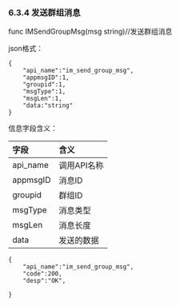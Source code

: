 ### 6.3.4 发送群组消息

func IMSendGroupMsg\(msg string\)//发送群组消息

json格式：

```
{
    "api_name":"im_send_group_msg",
    "appmsgID":1,
    "groupid":1,
    "msgType":1,
    "msgLen":1,
    "data:"string"
}
```

信息字段含义：

| 字段 | 含义 |
| :--- | :--- |
| api\_name | 调用API名称 |
| appmsgID | 消息ID |
| groupid | 群组ID |
| msgType | 消息类型 |
| msgLen | 消息长度 |
| data | 发送的数据 |

```
{
    "api_name":"im_send_group_msg",
    "code":200,
    "desp":"OK",

}
```



